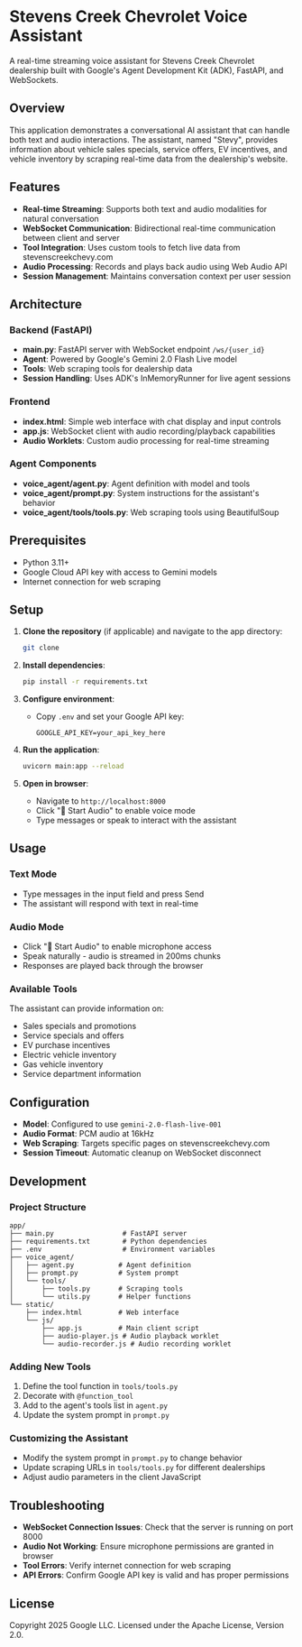 # Stevens Creek Chevrolet Voice Assistant

A real-time streaming voice assistant for Stevens Creek Chevrolet dealership built with Google's Agent Development Kit (ADK), FastAPI, and WebSockets.

## Overview

This application demonstrates a conversational AI assistant that can handle both text and audio interactions. The assistant, named "Stevy", provides information about vehicle sales specials, service offers, EV incentives, and vehicle inventory by scraping real-time data from the dealership's website.

## Features

- **Real-time Streaming**: Supports both text and audio modalities for natural conversation
- **WebSocket Communication**: Bidirectional real-time communication between client and server
- **Tool Integration**: Uses custom tools to fetch live data from stevenscreekchevy.com
- **Audio Processing**: Records and plays back audio using Web Audio API
- **Session Management**: Maintains conversation context per user session

## Architecture

### Backend (FastAPI)
- **main.py**: FastAPI server with WebSocket endpoint `/ws/{user_id}`
- **Agent**: Powered by Google's Gemini 2.0 Flash Live model
- **Tools**: Web scraping tools for dealership data
- **Session Handling**: Uses ADK's InMemoryRunner for live agent sessions

### Frontend
- **index.html**: Simple web interface with chat display and input controls
- **app.js**: WebSocket client with audio recording/playback capabilities
- **Audio Worklets**: Custom audio processing for real-time streaming

### Agent Components
- **voice_agent/agent.py**: Agent definition with model and tools
- **voice_agent/prompt.py**: System instructions for the assistant's behavior
- **voice_agent/tools/tools.py**: Web scraping tools using BeautifulSoup

## Prerequisites

- Python 3.11+
- Google Cloud API key with access to Gemini models
- Internet connection for web scraping

## Setup

1. **Clone the repository** (if applicable) and navigate to the app directory:
   ```bash
   git clone 
   ```

2. **Install dependencies**:
   ```bash
   pip install -r requirements.txt
   ```

3. **Configure environment**:
   - Copy `.env` and set your Google API key:
     ```
     GOOGLE_API_KEY=your_api_key_here
     ```

4. **Run the application**:
   ```bash
   uvicorn main:app --reload
   ```

5. **Open in browser**:
   - Navigate to `http://localhost:8000`
   - Click "🎤 Start Audio" to enable voice mode
   - Type messages or speak to interact with the assistant

## Usage

### Text Mode
- Type messages in the input field and press Send
- The assistant will respond with text in real-time

### Audio Mode
- Click "🎤 Start Audio" to enable microphone access
- Speak naturally - audio is streamed in 200ms chunks
- Responses are played back through the browser

### Available Tools
The assistant can provide information on:
- Sales specials and promotions
- Service specials and offers
- EV purchase incentives
- Electric vehicle inventory
- Gas vehicle inventory
- Service department information

## Configuration

- **Model**: Configured to use `gemini-2.0-flash-live-001`
- **Audio Format**: PCM audio at 16kHz
- **Web Scraping**: Targets specific pages on stevenscreekchevy.com
- **Session Timeout**: Automatic cleanup on WebSocket disconnect

## Development

### Project Structure
```
app/
├── main.py                 # FastAPI server
├── requirements.txt        # Python dependencies
├── .env                    # Environment variables
├── voice_agent/
│   ├── agent.py           # Agent definition
│   ├── prompt.py          # System prompt
│   └── tools/
│       ├── tools.py       # Scraping tools
│       └── utils.py       # Helper functions
└── static/
    ├── index.html         # Web interface
    └── js/
        ├── app.js         # Main client script
        ├── audio-player.js # Audio playback worklet
        └── audio-recorder.js # Audio recording worklet
```

### Adding New Tools
1. Define the tool function in `tools/tools.py`
2. Decorate with `@function_tool`
3. Add to the agent's tools list in `agent.py`
4. Update the system prompt in `prompt.py`

### Customizing the Assistant
- Modify the system prompt in `prompt.py` to change behavior
- Update scraping URLs in `tools/tools.py` for different dealerships
- Adjust audio parameters in the client JavaScript

## Troubleshooting

- **WebSocket Connection Issues**: Check that the server is running on port 8000
- **Audio Not Working**: Ensure microphone permissions are granted in browser
- **Tool Errors**: Verify internet connection for web scraping
- **API Errors**: Confirm Google API key is valid and has proper permissions

## License

Copyright 2025 Google LLC. Licensed under the Apache License, Version 2.0.
